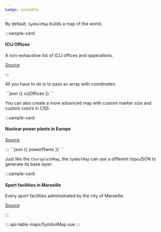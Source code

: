```yaml
---
badge: unstable
---
```


By default, `SymbolMap` builds a map of the world.

:::sample-card
<div class="bg-white p-4">
  <h4>ICIJ Offices</h4>
  <p class="mb-4">A non-exhaustive list of ICIJ offices and opperations.</p>
  <symbol-map :data="icijOffices" horizontal-legend zoomable>
    <template #tooltip="{ category, label }">
      <span v-html="`${label} (${category})`"></span>
    </template>
  </symbol-map>
  <p class="text-right">
    <a href="#">
      Source
    </a>
  </p>
</div>
:::

All you have to do is to pass an array with coordinates:

<collapsible-block label="Show the data structure">
```json
{{ icijOffices }}
```
</collapsible-block>

You can also create a more advanced map with custom marker size and custom colors in CSS:

:::sample-card
<div class="bg-white p-4">
  <h4>Nuclear power plants in Europe</h4>
  <symbol-map 
    :data="powerPlants"
    :marker-path="powerPlantMarkerPath"
    :marker-width="powerPlantMarkerWidth"
    category-objects-path="reactors"
    class="power-plants-map"
    fit-to-markers
    horizontal-legend
    tooltip-placement="rightbottom">
    <template #tooltip="{ country, label, MWe }">
      <div class="text-left p-1">
        <h6 v-html="`${label} (${country})`"></h6>
        <strong class="h3" v-html="`${MWe} MWe`"></strong>
      </div>
    </template>
    <template #legend-label="{ label }">
      <span v-if="label === '1'" v-html="'1 reactor'"></span>
      <span v-else v-html="`${label} reactors`"></span>
    </template>
  </symbol-map>
  <p class="text-right">
    <a href="https://pris.iaea.org/PRIS/">
      Source
    </a>
  </p>
</div>
:::

<collapsible-block label="Show the data structure">
```json
{{ powerPlants }}
```
</collapsible-block>

Just like the `ChoroplethMap`, the `SymbolMap` can use a different topoJSON to generate its base layer:

:::sample-card
<div class="bg-white p-4">
  <h4>Sport facilities in Marseille</h4>
  <p>Every sport facilities administrated by the city of Marseille.</p>
  <symbol-map 
    class="marseille-facilities-map"
    data="https://gist.githubusercontent.com/pirhoo/c42b180b774177bd9882899e009dddbe/raw/marseille-sport-facilities.json"
    fit-to-markers
    horizontal-legend
    marker-width="7"
    topojson-objects="collection"
    topojson-url="https://gist.githubusercontent.com/pirhoo/a734b72bcf69f81f034b676e0aac4788/raw/marseille.topojson">
    <template #tooltip="{ name }">
      <span v-html="name"></span>
    </template>
  </symbol-map>
  <p class="text-right">
    <a href="https://trouver.datasud.fr/dataset/marseille-equipements-sportifs">
      Source
    </a>
  </p>
</div>
:::

	
<script>
import * as d3 from 'd3'

export default {	
  computed: {
    powerPlantMarkerWidth () {
      const scale = d3.scaleLinear()
        .domain(d3.extent(this.powerPlants, d => d.MWe))
        .range([5, 20])
      return d => scale(d.MWe)
    },
    powerPlantMarkerPath () {
      return 'M 143.97,136.52 144,153 H 0 V 137 C 18.15,94.8 28.98,48.61 30,0 h 84 c 1.01,48.36 11.98,94.49 29.97,136.52 z'
    }
  },
  data () {
    return {
      icijOffices: [
        { latitude: 48.859116, longitude: 2.331839, category: 'Technology', label: 'Paris, France' },
        { latitude: 25.766368, longitude: -80.210268, category: 'Technology', label: 'Miami, FL, USA' },
        { latitude: 40.429913, longitude: -3.669245, category: 'Technology', label: 'Madrid, Spain' },
        { color: '#aff05b', latitude: 35.128683, longitude: -106.579128, category: 'Data', label: 'Alburquerque, USA' },
        { color: '#aff05b', latitude: 44.80401, longitude: 20.46513, category: 'Data', label: 'Belgrade, Serbia' },
        { color: '#aff05b', latitude: 53.33928, longitude: -6.281314, category: 'Data', label: 'Dublin, Ireland' },
        { latitude: -34.035875, longitude: 151.194191, category: 'Finance', label: 'Sydney, Australia' },
        { latitude: 18.2076699, longitude: -67.1463184, category: 'Finance', label: 'Puerto Rico' },
        { color: '#6e40aa', latitude: 38.9072, longitude: -77.0369, category: 'Editorial', label: 'Washington DC, USA' },
        { color: '#6e40aa', latitude: 47.4808722, longitude: 18.8501225, category: 'Editorial', label: 'Budapest, Hungary' }
      ],
      powerPlants: [
        { latitude: 53.85083, longitude: 9.34472, label: "Brokdorf", reactors: 1, MWe: 1410, country: "Germany" },
        { latitude: 39.80806, longitude: -5.69694, label: "Almaraz", reactors: 2, MWe: 2017, country: "Spain" },
        { latitude: 60.40333, longitude: 18.16667, label: "Forsmark", reactors: 3, MWe: 3138, country: "Sweden" },
        { latitude: 45.25583, longitude: -0.69306, label: "Blayais", reactors: 4, MWe: 3640, country: "France" },
        { latitude: 51.01528, longitude: 2.13611, label: "Gravelines", reactors: 6, MWe: 5460, country: "France" },
        { latitude: 41.2, longitude: 0.56944, label: "Ascó", reactors: 2, MWe: 1992, country: "Spain" },
        { latitude: 47.50972, longitude: 2.875, label: "Belleville", reactors: 2, MWe: 2620, country: "France" },
        { latitude: 45.8, longitude: 5.27083, label: "Bugey", reactors: 4, MWe: 3580, country: "France" },
        { latitude: 49.41583, longitude: 6.21806, label: "Cattenom", reactors: 4, MWe: 5200, country: "France" },
        { latitude: 44.32222, longitude: 28.05722, label: "Cernavodă", reactors: 2, MWe: 1300, country: "Romania" },
        { latitude: 47.23056, longitude: 0.17056, label: "Chinon", reactors: 4, MWe: 3620, country: "France" },
        { latitude: 50.09, longitude: 4.78944, label: "Chooz", reactors: 2, MWe: 3000, country: "France" },
        { latitude: 46.45667, longitude: 0.65278, label: "Civaux", reactors: 2, MWe: 2990, country: "France" },
        { latitude: 39.21667, longitude: -1.05, label: "Cofrentes", reactors: 1, MWe: 1064, country: "Spain" },
        { latitude: 44.63306, longitude: 4.75667, label: "Cruas", reactors: 4, MWe: 3660, country: "France" },
        { latitude: 47.73306, longitude: 2.51667, label: "Dampierre", reactors: 4, MWe: 3560, country: "France" },
        { latitude: 51.32472, longitude: 4.25861, label: "Doel", reactors: 4, MWe: 2911, country: "Belgium" },
        { latitude: 49.085, longitude: 16.14889, label: "Dukovany", reactors: 4, MWe: 2040, country: "Czech Republic" },
        { latitude: 50.91389, longitude: 0.96389, label: "Dungeness", reactors: 2, MWe: 1040, country: "United Kingdom" },
        { latitude: 52.47417, longitude: 7.31778, label: "Emsland", reactors: 1, MWe: 1329, country: "Germany" },
        { latitude: 47.90306, longitude: 7.56306, label: "Fessenheim", reactors: 2, MWe: 1760, country: "France" },
        { latitude: 49.53639, longitude: -1.88167, label: "Flamanville", reactors: 2, MWe: 2660, country: "France" },
        { latitude: 44.10667, longitude: 0.84528, label: "Golfech", reactors: 2, MWe: 2620, country: "France" },
        { latitude: 52.03528, longitude: 9.41333, label: "Grohnde", reactors: 1, MWe: 1360, country: "Germany" },
        { latitude: 48.51472, longitude: 10.40222, label: "Gundremmingen", reactors: 1, MWe: 1288, country: "Germany" },
        { latitude: 54.635, longitude: -1.18083, label: "Hartlepool", reactors: 2, MWe: 1190, country: "United Kingdom" },
        { latitude: 54.02889, longitude: -2.91611, label: "Heysham", reactors: 4, MWe: 2400, country: "United Kingdom" },
        { latitude: 48.60556, longitude: 12.29306, label: "Isar", reactors: 2, MWe: 1410, country: "Germany" },
        { latitude: 50.30139, longitude: 26.64972, label: "Khmelnitskiy", reactors: 2, MWe: 1900, country: "Ukraine" },
        { latitude: 43.74611, longitude: 23.77056, label: "Kozloduy", reactors: 2, MWe: 1906, country: "Bulgaria" },
        { latitude: 47.60306, longitude: 8.18472, label: "Leibstadt", reactors: 1, MWe: 1190, country: "Switzerland" },
        { latitude: 43.43333, longitude: -2.8725, label: "Lemoniz", reactors: 2, MWe: 1800, country: "Spain" },
        { latitude: 49.04167, longitude: 9.175, label: "Neckarwestheim", reactors: 2, MWe: 1310, country: "Germany" },
        { latitude: 48.51528, longitude: 3.51778, label: "Nogent", reactors: 2, MWe: 2620, country: "France" },
        { latitude: 61.23694, longitude: 21.44083, label: "Olkiluoto", reactors: 2, MWe: 1740, country: "Finland" },
        { latitude: 57.41556, longitude: 16.67111, label: "Oskarshamn", reactors: 1, MWe: 1400, country: "Sweden" },
        { latitude: 46.5725, longitude: 18.85417, label: "Paks", reactors: 4, MWe: 1889, country: "Hungary" },
        { latitude: 49.85806, longitude: 0.63556, label: "Paluel", reactors: 4, MWe: 5320, country: "France" },
        { latitude: 49.97667, longitude: 1.21194, label: "Penly", reactors: 2, MWe: 2660, country: "France" },
        { latitude: 49.2525, longitude: 8.43639, label: "Philippsburg", reactors: 2, MWe: 1402, country: "Germany" },
        { latitude: 57.25972, longitude: 12.11083, label: "Ringhals", reactors: 4, MWe: 3649, country: "Sweden" },
        { latitude: 51.32778, longitude: 25.89167, label: "Rivne", reactors: 4, MWe: 2645, country: "Ukraine" },
        { latitude: 45.40444, longitude: 4.75444, label: "Saint-Alban", reactors: 2, MWe: 2670, country: "France" },
        { latitude: 47.72, longitude: 1.5775, label: "Saint-Laurent", reactors: 2, MWe: 1830, country: "France" },
        { latitude: 52.21333, longitude: 1.61861, label: "Sizewell-B", reactors: 1, MWe: 1188, country: "United Kingdom" },
        { latitude: 47.81667, longitude: 31.21667, label: "South Ukraine", reactors: 3, MWe: 2850, country: "Ukraine" },
        { latitude: 49.18, longitude: 14.37611, label: "Temelin", reactors: 2, MWe: 1926, country: "Czech Republic" },
        { latitude: 50.53472, longitude: 5.2725, label: "Tihange", reactors: 3, MWe: 3016, country: "Belgium" },
        { latitude: 55.96806, longitude: -2.40917, label: "Torness", reactors: 2, MWe: 1205, country: "United Kingdom" },
        { latitude: 44.32972, longitude: 4.73222, label: "Tricastin", reactors: 4, MWe: 3660, country: "France" },
        { latitude: 40.70111, longitude: -2.62194, label: "Trillo", reactors: 1, MWe: 1003, country: "Spain" },
        { latitude: 40.95139, longitude: 0.86667, label: "Vandellòs", reactors: 1, MWe: 1045, country: "Spain" },
        { latitude: 47.51222, longitude: 34.58583, label: "Zaporizhzhia", reactors: 6, MWe: 5700, country: "Ukraine"  }
      ]
    }
  }
}
</script>

<style lang="scss" scoped>
.power-plants-map.symbol-map {
  --category-color-0n: #ffeda0;
  --category-color-1n: #fed976;
  --category-color-2n: #feb24c;
  --category-color-3n: #fd8d3c;
  --category-color-4n: #fc4e2a;
  --category-color-5n: #e31a1c;
  --category-color-6n: #b10026;
  --category-color-7n: #630015;
}

.marseille-facilities-map.symbol-map /deep/ .symbol-map__main__features__item {
  stroke: #ccc;
}
</style>

::: api-table maps/SymbolMap.vue :::